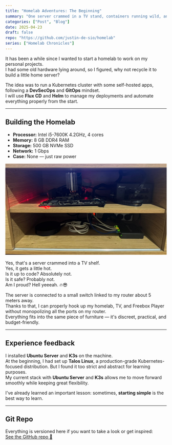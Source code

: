 ```yaml
---
title: "Homelab Adventures: The Beginning"
summary: "One server crammed in a TV stand, containers running wild, and GitOps keeping everything under control."
categories: ["Post", "Blog"]
date: 2025-04-23
draft: false
repo: "https://github.com/justin-de-sio/homelab"
series: ["Homelab Chronicles"]
---
```


It has been a while since I wanted to start a homelab to work on my personal projects.  
I had some old hardware lying around, so I figured, why not recycle it to build a little home server?

The idea was to run a Kubernetes cluster with some self-hosted apps, following a **DevSecOps** and **GitOps** mindset.  
I will use **Flux CD** and **Helm** to manage my deployments and automate everything properly from the start.

---

## Building the Homelab

- **Processor:** Intel i5-7600K 4.2GHz, 4 cores  
- **Memory:** 8 GB DDR4 RAM  
- **Storage:** 500 GB NVMe SSD  
- **Network:** 1 Gbps  
- **Case:** None — just raw power

![Photo of my server](homelab.jpeg)

Yes, that's a server crammed into a TV shelf.  
Yes, it gets a little hot.  
Is it up to code? Absolutely not.  
Is it safe? Probably not.  
Am I proud? Hell yeeeah. 🔥😎

The server is connected to a small switch linked to my router about 5 meters away.  
Thanks to that, I can properly hook up my homelab, TV, and Freebox Player without monopolizing all the ports on my router.  
Everything fits into the same piece of furniture — it's discreet, practical, and budget-friendly.

---

## Experience feedback  

I installed **Ubuntu Server** and **K3s** on the machine.  
At the beginning, I had set up **Talos Linux**, a production-grade Kubernetes-focused distribution. But I found it too strict and abstract for learning purposes.  
My current stack with **Ubuntu Server** and **K3s** allows me to move forward smoothly while keeping great flexibility.

I've already learned an important lesson: sometimes, **starting simple** is the best way to learn.

---

## Git Repo  

Everything is versioned here if you want to take a look or get inspired:  
[See the GitHub repo 🚀](https://github.com/Justin-De-Sio/homelab)
